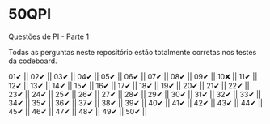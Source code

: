 # 50QPI
Questões de PI - Parte 1

Todas as perguntas neste repositório estão totalmente corretas nos testes da codeboard.

01✔ ||
02✔ ||
03✔ ||
04✔ ||
05✔ ||
06✔ ||
07✔ ||
08✔ ||
09✔ ||
10❌ ||
11✔ ||
12✔ ||
13✔ ||
14✔ ||
15✔ ||
16✔ ||
17✔ ||
18✔ ||
19✔ ||
20✔ ||
21✔ ||
22✔ ||
23✔ ||
24✔ ||
25✔ ||
26✔ ||
27✔ ||
28✔ ||
29✔ ||
30✔ ||
31✔ ||
32✔ ||
33✔ ||
34✔ ||
35✔ ||
36✔ ||
37✔ ||
38✔ ||
39✔ ||
40✔ ||
41✔ ||
42✔ ||
43✔ ||
44✔ ||
45✔ ||
46✔ ||
47✔ ||
48✔ ||
49✔ ||
50✔ ||
